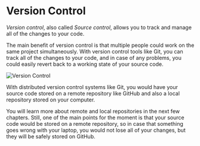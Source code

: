 # Version Control

*Version control*, also called *Source control*, allows you to track and manage all of the changes to your code.

The main benefit of version control is that multiple people could work on the same project simultaneously. With version control tools like Git, you can track all of the changes to your code, and in case of any problems, you could easily revert back to a working state of your source code.

![Version Control](https://user-images.githubusercontent.com/21223421/111696461-03056580-883d-11eb-82c4-7f8d926629e6.png)

With distributed version control systems like Git, you would have your source code stored on a remote repository like GitHub and also a local repository stored on your computer.

You will learn more about remote and local repositories in the next few chapters. Still, one of the main points for the moment is that your source code would be stored on a remote repository, so in case that something goes wrong with your laptop, you would not lose all of your changes, but they will be safely stored on GitHub.


